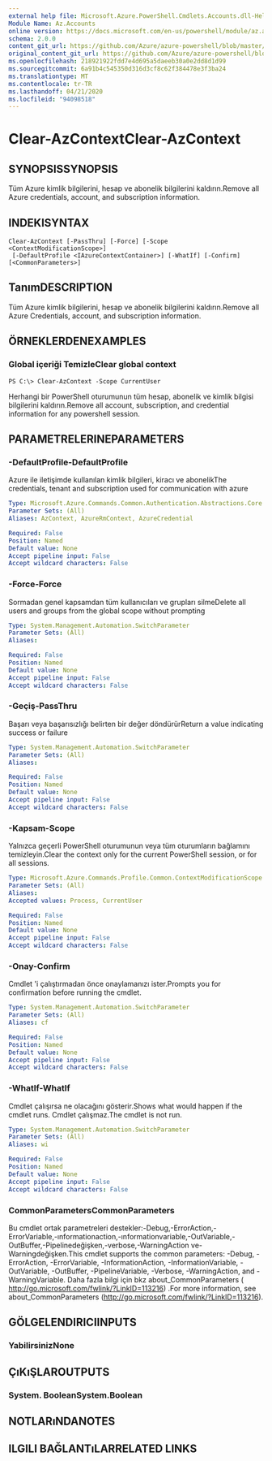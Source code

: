 ```yaml
---
external help file: Microsoft.Azure.PowerShell.Cmdlets.Accounts.dll-Help.xml
Module Name: Az.Accounts
online version: https://docs.microsoft.com/en-us/powershell/module/az.accounts/clear-azcontext
schema: 2.0.0
content_git_url: https://github.com/Azure/azure-powershell/blob/master/src/Accounts/Accounts/help/Clear-AzContext.md
original_content_git_url: https://github.com/Azure/azure-powershell/blob/master/src/Accounts/Accounts/help/Clear-AzContext.md
ms.openlocfilehash: 218921922fdd7e4d695a5daeeb30a0e2dd8d1d99
ms.sourcegitcommit: 6a91b4c545350d316d3cf8c62f384478e3f3ba24
ms.translationtype: MT
ms.contentlocale: tr-TR
ms.lasthandoff: 04/21/2020
ms.locfileid: "94098518"
---
```

# <span data-ttu-id="e08a6-101">Clear-AzContext</span><span class="sxs-lookup"><span data-stu-id="e08a6-101">Clear-AzContext</span></span>

## <span data-ttu-id="e08a6-102">SYNOPSIS</span><span class="sxs-lookup"><span data-stu-id="e08a6-102">SYNOPSIS</span></span>
<span data-ttu-id="e08a6-103">Tüm Azure kimlik bilgilerini, hesap ve abonelik bilgilerini kaldırın.</span><span class="sxs-lookup"><span data-stu-id="e08a6-103">Remove all Azure credentials, account, and subscription information.</span></span>

## <span data-ttu-id="e08a6-104">INDEKI</span><span class="sxs-lookup"><span data-stu-id="e08a6-104">SYNTAX</span></span>

```
Clear-AzContext [-PassThru] [-Force] [-Scope <ContextModificationScope>]
 [-DefaultProfile <IAzureContextContainer>] [-WhatIf] [-Confirm] [<CommonParameters>]
```

## <span data-ttu-id="e08a6-105">Tanım</span><span class="sxs-lookup"><span data-stu-id="e08a6-105">DESCRIPTION</span></span>
<span data-ttu-id="e08a6-106">Tüm Azure kimlik bilgilerini, hesap ve abonelik bilgilerini kaldırın.</span><span class="sxs-lookup"><span data-stu-id="e08a6-106">Remove all Azure Credentials, account, and subscription information.</span></span>

## <span data-ttu-id="e08a6-107">ÖRNEKLERDEN</span><span class="sxs-lookup"><span data-stu-id="e08a6-107">EXAMPLES</span></span>

### <span data-ttu-id="e08a6-108">Global içeriği Temizle</span><span class="sxs-lookup"><span data-stu-id="e08a6-108">Clear global context</span></span>
```
PS C:\> Clear-AzContext -Scope CurrentUser
```

<span data-ttu-id="e08a6-109">Herhangi bir PowerShell oturumunun tüm hesap, abonelik ve kimlik bilgisi bilgilerini kaldırın.</span><span class="sxs-lookup"><span data-stu-id="e08a6-109">Remove all account, subscription, and credential information for any powershell session.</span></span>

## <span data-ttu-id="e08a6-110">PARAMETRELERINE</span><span class="sxs-lookup"><span data-stu-id="e08a6-110">PARAMETERS</span></span>

### <span data-ttu-id="e08a6-111">-DefaultProfile</span><span class="sxs-lookup"><span data-stu-id="e08a6-111">-DefaultProfile</span></span>
<span data-ttu-id="e08a6-112">Azure ile iletişimde kullanılan kimlik bilgileri, kiracı ve abonelik</span><span class="sxs-lookup"><span data-stu-id="e08a6-112">The credentials, tenant and subscription used for communication with azure</span></span>

```yaml
Type: Microsoft.Azure.Commands.Common.Authentication.Abstractions.Core.IAzureContextContainer
Parameter Sets: (All)
Aliases: AzContext, AzureRmContext, AzureCredential

Required: False
Position: Named
Default value: None
Accept pipeline input: False
Accept wildcard characters: False
```

### <span data-ttu-id="e08a6-113">-Force</span><span class="sxs-lookup"><span data-stu-id="e08a6-113">-Force</span></span>
<span data-ttu-id="e08a6-114">Sormadan genel kapsamdan tüm kullanıcıları ve grupları silme</span><span class="sxs-lookup"><span data-stu-id="e08a6-114">Delete all users and groups from the global scope without prompting</span></span>

```yaml
Type: System.Management.Automation.SwitchParameter
Parameter Sets: (All)
Aliases:

Required: False
Position: Named
Default value: None
Accept pipeline input: False
Accept wildcard characters: False
```

### <span data-ttu-id="e08a6-115">-Geçiş</span><span class="sxs-lookup"><span data-stu-id="e08a6-115">-PassThru</span></span>
<span data-ttu-id="e08a6-116">Başarı veya başarısızlığı belirten bir değer döndürür</span><span class="sxs-lookup"><span data-stu-id="e08a6-116">Return a value indicating success or failure</span></span>

```yaml
Type: System.Management.Automation.SwitchParameter
Parameter Sets: (All)
Aliases:

Required: False
Position: Named
Default value: None
Accept pipeline input: False
Accept wildcard characters: False
```

### <span data-ttu-id="e08a6-117">-Kapsam</span><span class="sxs-lookup"><span data-stu-id="e08a6-117">-Scope</span></span>
<span data-ttu-id="e08a6-118">Yalnızca geçerli PowerShell oturumunun veya tüm oturumların bağlamını temizleyin.</span><span class="sxs-lookup"><span data-stu-id="e08a6-118">Clear the context only for the current PowerShell session, or for all sessions.</span></span>

```yaml
Type: Microsoft.Azure.Commands.Profile.Common.ContextModificationScope
Parameter Sets: (All)
Aliases:
Accepted values: Process, CurrentUser

Required: False
Position: Named
Default value: None
Accept pipeline input: False
Accept wildcard characters: False
```

### <span data-ttu-id="e08a6-119">-Onay</span><span class="sxs-lookup"><span data-stu-id="e08a6-119">-Confirm</span></span>
<span data-ttu-id="e08a6-120">Cmdlet 'i çalıştırmadan önce onaylamanızı ister.</span><span class="sxs-lookup"><span data-stu-id="e08a6-120">Prompts you for confirmation before running the cmdlet.</span></span>

```yaml
Type: System.Management.Automation.SwitchParameter
Parameter Sets: (All)
Aliases: cf

Required: False
Position: Named
Default value: None
Accept pipeline input: False
Accept wildcard characters: False
```

### <span data-ttu-id="e08a6-121">-WhatIf</span><span class="sxs-lookup"><span data-stu-id="e08a6-121">-WhatIf</span></span>
<span data-ttu-id="e08a6-122">Cmdlet çalışırsa ne olacağını gösterir.</span><span class="sxs-lookup"><span data-stu-id="e08a6-122">Shows what would happen if the cmdlet runs.</span></span>
<span data-ttu-id="e08a6-123">Cmdlet çalışmaz.</span><span class="sxs-lookup"><span data-stu-id="e08a6-123">The cmdlet is not run.</span></span>

```yaml
Type: System.Management.Automation.SwitchParameter
Parameter Sets: (All)
Aliases: wi

Required: False
Position: Named
Default value: None
Accept pipeline input: False
Accept wildcard characters: False
```

### <span data-ttu-id="e08a6-124">CommonParameters</span><span class="sxs-lookup"><span data-stu-id="e08a6-124">CommonParameters</span></span>
<span data-ttu-id="e08a6-125">Bu cmdlet ortak parametreleri destekler:-Debug,-ErrorAction,-ErrorVariable,-ınformationaction,-ınformationvariable,-OutVariable,-OutBuffer,-Pipelinedeğişken,-verbose,-WarningAction ve-Warningdeğişken.</span><span class="sxs-lookup"><span data-stu-id="e08a6-125">This cmdlet supports the common parameters: -Debug, -ErrorAction, -ErrorVariable, -InformationAction, -InformationVariable, -OutVariable, -OutBuffer, -PipelineVariable, -Verbose, -WarningAction, and -WarningVariable.</span></span> <span data-ttu-id="e08a6-126">Daha fazla bilgi için bkz about_CommonParameters ( http://go.microsoft.com/fwlink/?LinkID=113216) .</span><span class="sxs-lookup"><span data-stu-id="e08a6-126">For more information, see about_CommonParameters (http://go.microsoft.com/fwlink/?LinkID=113216).</span></span>

## <span data-ttu-id="e08a6-127">GÖLGELENDIRICI</span><span class="sxs-lookup"><span data-stu-id="e08a6-127">INPUTS</span></span>

### <span data-ttu-id="e08a6-128">Yabilirsiniz</span><span class="sxs-lookup"><span data-stu-id="e08a6-128">None</span></span>

## <span data-ttu-id="e08a6-129">ÇıKıŞLAR</span><span class="sxs-lookup"><span data-stu-id="e08a6-129">OUTPUTS</span></span>

### <span data-ttu-id="e08a6-130">System. Boolean</span><span class="sxs-lookup"><span data-stu-id="e08a6-130">System.Boolean</span></span>

## <span data-ttu-id="e08a6-131">NOTLARıNDA</span><span class="sxs-lookup"><span data-stu-id="e08a6-131">NOTES</span></span>

## <span data-ttu-id="e08a6-132">ILGILI BAĞLANTıLAR</span><span class="sxs-lookup"><span data-stu-id="e08a6-132">RELATED LINKS</span></span>

